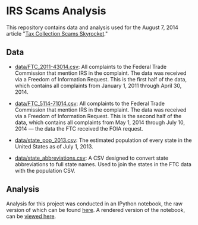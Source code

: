 # IRS Scams Analysis

This repository contains data and analysis used for the August 7, 2014 article "[Tax Collection Scams Skyrocket](http://www.buzzfeed.com/johntemplon/tax-collection-scams-skyrocket)."

## Data

- [data/FTC_2011-43014.csv](data/FTC_2011-43014.csv): All complaints to the Federal Trade Commission that mention IRS in the complaint. The data was received via a Freedom of Information Request. This is the first half of the data, which contains all complaints from January 1, 2011 through April 30, 2014.

- [data/FTC_5114-71014.csv](data/FTC_5114-71014.csv): All complaints to the Federal Trade Commission that mention IRS in the complaint. The data was received via a Freedom of Information Request. This is the second half of the data, which contains all complaints from May 1, 2014 through July 10, 2014 — the data the FTC received the FOIA request.

- [data/state_pop_2013.csv](data/state_pop_2013.csv): The estimated population of every state in the United States as of July 1, 2013.

- [data/state_abbreviations.csv](data/state_abbreviations.csv): A CSV designed to convert state abbreviations to full state names. Used to join the states in the FTC data with the population CSV.

## Analysis

Analysis for this project was conducted in an IPython notebook, the raw version of which can be found [here](notebooks/irs-scams.ipynb). A rendered version of the notebook, can be [viewed here](http://nbviewer.ipython.org/github/buzzfeednews/2014-08-irs-scams/blob/master/notebooks/irs-scams.ipynb).
